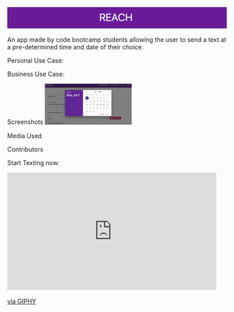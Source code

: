 <!-- <img src = "./public/assets/img/Banner.png"> -->
<img src = "./public/assets/images/Banner.png">

An app made by code bootcamp students allowing the user to send a text at a pre-determined time and date of their choice. 

Personal Use Case: 


Business Use Case: 


Screenshots
<img src = "./public/assets/images/DatePicker.png" width="200">

Media Used



Contributors 





Start Texting now: 


<iframe src="https://giphy.com/embed/l0HlHlV6OXkzE1EQM" width="480" height="270" frameBorder="0" class="giphy-embed" allowFullScreen></iframe><p><a href="https://giphy.com/gifs/tkaymaidza-tkay-maidza-l0HlHlV6OXkzE1EQM">via GIPHY</a></p>
